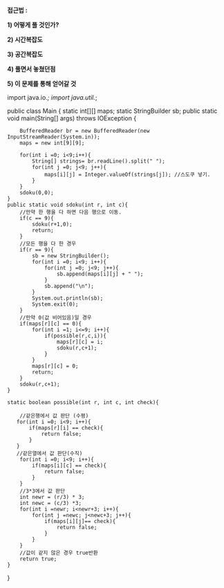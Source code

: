 **접근법 :** 

**1) 어떻게 풀 것인가?**


**2) 시간복잡도**

**3) 공간복잡도**


**4) 풀면서 놓쳤던점**


**5) 이 문제를 통해 얻어갈 것**

import java.io.*;
import java.util.*;

public class Main {
    static int[][] maps;
    static StringBuilder sb;
    public static void main(String[] args) throws IOException {

        BufferedReader br = new BufferedReader(new InputStreamReader(System.in));
        maps = new int[9][9];

        for(int i =0; i<9;i++){
            String[] strings= br.readLine().split(" ");
            for(int j =0; j<9; j++){
                maps[i][j] = Integer.valueOf(strings[j]); //스도쿠 넣기.
            }
        }
        sdoku(0,0);
    }
    public static void sdoku(int r, int c){
        //만약 한 행을 다 하면 다음 행으로 이동.
        if(c == 9){
            sdoku(r+1,0);
            return;
        }
        //모든 행을 다 한 경우
        if(r == 9){
            sb = new StringBuilder();
            for(int i =0; i<9; i++){
                for(int j =0; j<9; j++){
                    sb.append(maps[i][j] + " ");
                }
                sb.append("\n");
            }
            System.out.println(sb);
            System.exit(0);
        }
        //만약 0(값 비어있음)일 경우
        if(maps[r][c] == 0){
            for(int i =1; i<=9; i++){
                if(possible(r,c,i)){
                    maps[r][c] = i;
                    sdoku(r,c+1);
                }
            }
            maps[r][c] = 0;
            return;
        }
        sdoku(r,c+1);
    }

    static boolean possible(int r, int c, int check){

        //같은행에서 값 판단 (수평)
       for(int i =0; i<9; i++){
           if(maps[r][i] == check){
               return false;
           }
       }
       //같은열에서 값 판단(수직)
        for(int i =0; i<9; i++){
            if(maps[i][c] == check){
                return false;
            }
        }
        //3*3에서 값 판단
        int newr = (r/3) * 3;
        int newc = (c/3) *3;
        for(int i =newr; i<newr+3; i++){
            for(int j =newc; j<newc+3; j++){
                if(maps[i][j]== check){
                    return false;
                }
            }
        }
        //값이 같지 않은 경우 true반환
        return true;
    }
}